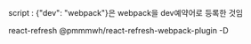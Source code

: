 script : {"dev": "webpack"}은 webpack을 dev예약어로 등록한 것임 

<refresh>
  react-refresh 
  @pmmmwh/react-refresh-webpack-plugin -D 
